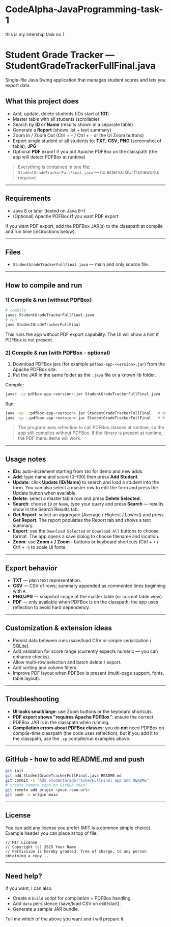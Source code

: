 # CodeAlpha-JavaProgramming-task-1
this is my intership task no 1.


# Student Grade Tracker — StudentGradeTrackerFullFinal.java

Single-file Java Swing application that manages student scores and lets you export data.

## What this project does

* Add, update, delete students (IDs start at **101**)
* Master table with all students (scrollable)
* Search by **ID** or **Name** (results shown in a separate table)
* Generate a **Report** (shows list + text summary)
* Zoom In / Zoom Out (Ctrl + `+` / Ctrl + `-` or the UI Zoom buttons)
* Export single student or all students to: **TXT**, **CSV**, **PNG** (screenshot of table), **JPG**
* Optional **PDF** export if you put Apache PDFBox on the classpath (the app will detect PDFBox at runtime)

> Everything is contained in one file: `StudentGradeTrackerFullFinal.java` — no external GUI frameworks required.

---

## Requirements

* Java 8 or later (tested on Java 8+)
* (Optional) Apache PDFBox **if** you want PDF export

If you want PDF export, add the PDFBox JAR(s) to the classpath at compile and run time (instructions below).

---

## Files

* `StudentGradeTrackerFullFinal.java` — main and only source file.

---

## How to compile and run

### 1) Compile & run (without PDFBox)

```bash
# compile
javac StudentGradeTrackerFullFinal.java
# run
java StudentGradeTrackerFullFinal
```

This runs the app without PDF export capability. The UI will show a hint if PDFBox is not present.

### 2) Compile & run (with PDFBox - optional)

1. Download PDFBox jars (for example `pdfbox-app-<version>.jar`) from the Apache PDFBox site.
2. Put the JAR in the same folder as the `.java` file or a known lib folder.

Compile:

```bash
javac -cp pdfbox-app-<version>.jar StudentGradeTrackerFullFinal.java
```

Run:

```bash
java -cp .:pdfbox-app-<version>.jar StudentGradeTrackerFullFinal   # macOS / Linux
java -cp .;pdfbox-app-<version>.jar StudentGradeTrackerFullFinal   # Windows
```

> The program uses reflection to call PDFBox classes at runtime, so the app still compiles without PDFBox. If the library is present at runtime, the PDF menu items will work.

---

## Usage notes

* **IDs**: auto-increment starting from `101` for demo and new adds.
* **Add**: type name and score (0–100) then press **Add Student**.
* **Update**: click **Update (ID/Name)** to search and load a student into the form. You can also select a master row to edit the form and press the Update button when available.
* **Delete**: select a master table row and press **Delete Selected**.
* **Search**: choose `ID` or `Name`, type your query and press **Search** — results show in the Search Results tab.
* **Get Report**: select an aggregate (Average / Highest / Lowest) and press **Get Report**. The report populates the Report tab and shows a text summary.
* **Export**: use the `Download Selected` or `Download All` buttons to choose format. The app opens a save dialog to choose filename and location.
* **Zoom**: use **Zoom + / Zoom -** buttons or keyboard shortcuts (Ctrl + `+` / Ctrl + `-`) to scale UI fonts.

---

## Export behavior

* **TXT** — plain text representation.
* **CSV** — CSV of rows; summary appended as commented lines beginning with `#`.
* **PNG/JPG** — snapshot image of the master table (or current table view).
* **PDF** — only available when PDFBox is on the classpath; the app uses reflection to avoid hard dependency.

---

## Customization & extension ideas

* Persist data between runs (save/load CSV or simple serialization / SQLite).
* Add validation for score range (currently expects numeric — you can enhance checks).
* Allow multi-row selection and batch delete / export.
* Add sorting and column filters.
* Improve PDF layout when PDFBox is present (multi-page support, fonts, table layout).

---

## Troubleshooting

* **UI looks small/large**: use Zoom buttons or the keyboard shortcuts.
* **PDF export shows "requires Apache PDFBox"**: ensure the correct PDFBox JAR is in the classpath when running.
* **Compilation errors about PDFBox classes**: you do **not** need PDFBox on compile-time classpath (the code uses reflection), but if you add it to the classpath, use the `-cp` compile/run examples above.

---

## GitHub - how to add README.md and push

```bash
git init
git add StudentGradeTrackerFullFinal.java README.md
git commit -m "Add StudentGradeTrackerFullFinal app and README"
# create remote repo on GitHub then:
git remote add origin <your-repo-url>
git push -u origin main
```

---

## License

You can add any license you prefer (MIT is a common simple choice). Example header you can place at top of file:

```
// MIT License
// Copyright (c) 2025 Your Name
// Permission is hereby granted, free of charge, to any person obtaining a copy...
```

---

## Need help?

If you want, I can also:

* Create a `build` script for compilation + PDFBox handling.
* Add `data` persistence (save/load CSV on exit/start).
* Generate a sample JAR bundle.

Tell me which of the above you want and I will prepare it.

